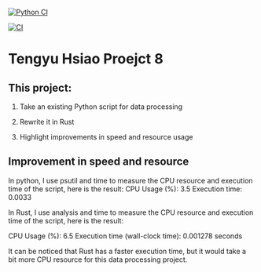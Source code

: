[![Python CI](https://github.com/EchoHsiao7/TengyuHsiao_IDS_Project8/actions/workflows/cicd.yml/badge.svg)](https://github.com/EchoHsiao7/TengyuHsiao_IDS_Project8/actions/workflows/cicd.yml)

[![CI](https://github.com/EchoHsiao7/TengyuHsiao_IDS_Project8/actions/workflows/CI.yml/badge.svg)](https://github.com/EchoHsiao7/TengyuHsiao_IDS_Project8/actions/workflows/CI.yml)


# Tengyu Hsiao Proejct 8


## This project: 

1. Take an existing Python script for data processing

2. Rewrite it in Rust

3. Highlight improvements in speed and resource usage

## Improvement in speed and resource

In python, I use psutil and time to measure the CPU resource and execution time of the script, here is the result:
CPU Usage (%): 3.5
Execution time: 0.0033

In Rust, I use analysis and time to measure the CPU resource and execution time of the script, here is the result:

CPU Usage (%): 6.5
Execution time (wall-clock time): 0.001278 seconds

It can be noticed that Rust has a faster execution time, but it would take a bit more CPU resource for this data processing project.
